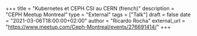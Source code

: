 +++
title = "Kubernetes et CEPH CSI au CERN (french)"
description = "CEPH Meetup Montreal"
type = "External"
tags = ["Talk"]
draft = false
date = "2021-03-06T18:00:00+02:00"
author = "Ricardo Rocha"
external_url = "https://www.meetup.com/Ceph-Montreal/events/276691414/"
+++

